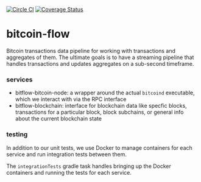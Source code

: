 [![Circle CI](https://circleci.com/gh/drausin/bitflow/tree/develop.svg?style=svg)](https://circleci.com/gh/drausin/bitflow/tree/develop)
[![Coverage Status](https://coveralls.io/repos/github/drausin/bitflow/badge.svg?branch=develop)](https://coveralls.io/github/drausin/bitflow?branch=develop)

# bitcoin-flow
Bitcoin transactions data pipeline for working with transactions and aggregates of them. The ultimate goals is to have a 
streaming pipeline that handles transactions and updates aggregates on a sub-second timeframe.

### services
- bitflow-bitcoin-node: a wrapper around the actual `bitcoind` executable, which we interact with via the RPC interface
- bitflow-blockchain: interface for blockchain data like specfic blocks, transactions for a particular block, 
block subchains, or general info about the current blockchain state
 
### testing
In addition to our unit tests, we use Docker to manage containers for each service and run integration tests between 
them.

The `integrationTests` gradle task handles bringing up the Docker containers and running the tests for each service.  
